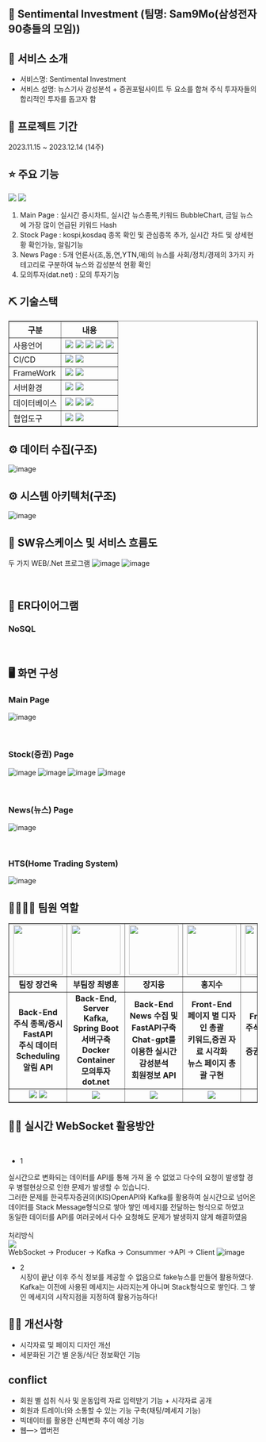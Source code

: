 ## 📎 Sentimental Investment (팀명: Sam9Mo(삼성전자 90층들의 모임))

## 👀 서비스 소개
* 서비스명:  Sentimental Investment
* 서비스 설명: 뉴스기사 감성분석 + 증권포털사이트 두 요소를 합쳐 주식 투자자들의 합리적인 투자를 돕고자 함 

## 📅 프로젝트 기간
2023.11.15 ~ 2023.12.14 (14주)
<br>

## ⭐ 주요 기능
<div><a href="https://gamma.app/docs/rwly965l5egmmiw"><img src="https://img.shields.io/badge/PPT-B7472A?style=flat&logo=PPTt&logoColor=white"/></a>
<a href="https://youtu.be/vuDowYswqug"><img src="https://img.shields.io/badge/youtube-FF0000?style=flat&logo=youtubet&logoColor=white"/></a>
</div>

1. Main Page : 실시간 증시차트, 실시간 뉴스종목,키워드 BubbleChart, 금일 뉴스에 가장 많이 언급된 키워드 Hash<br>
2. Stock Page : kospi,kosdaq 종목 확인 및 관심종목 추가, 실시간 차트 및 상세현황 확인가능, 알림기능  <br>
3. News Page : 5개 언론사(조,동,연,YTN,매)의 뉴스를 사회/정치/경제의 3가지 카테고리로 구분하여 뉴스와 감성분석 현황 확인<br>
4. 모의투자(dat.net) : 모의 투자기능


## ⛏ 기술스택
<table border = "1px;">
    <tr>
        <th>구분</th>
        <th>내용</th>
    </tr>
    <tr>
        <td>사용언어</td>
        <td>
            <img src="https://img.shields.io/badge/Java-007396?style=for-the-badge&logo=java&logoColor=white"/>
            <img src="https://img.shields.io/badge/python-3776AB?style=for-the-badge&logo=python&logoColor=white"/>
            <img src="https://img.shields.io/badge/CSS3-1572B6?style=for-the-badge&logo=CSS3&logoColor=white"/>
            <img src="https://img.shields.io/badge/JavaScript-F7DF1E?style=for-the-badge&logo=JavaScript&logoColor=white"/>
            <img src="https://img.shields.io/badge/html5-E34F26?style=for-the-badge&logo=html5&logoColor=white"/> 
        </td>
    </tr>
    <tr>
        <td>CI/CD</td>
        <td>
            <img src="https://img.shields.io/badge/apachekafka-231F20?style=for-the-badge&logo=apachekafka &logoColor=white"/>
            <img src="https://img.shields.io/badge/docker-2496ED?style=for-the-badge&logo=docker&logoColor=white"/>
        </td>
    </tr>
    <tr>
        <td>FrameWork</td>
        <td>
            <img src="https://img.shields.io/badge/vuedotjs-4FC08D?style=for-the-badge&logo=vuedotjse&logoColor=white"/>
            <img src="https://img.shields.io/badge/springboot-6DB33F?style=for-the-badge&logo=springboot&logoColor=white"/>
        </td>
    </tr>
    <tr>
        <td>서버환경</td>
        <td>
            <img src="https://img.shields.io/badge/Apache Tomcat-D22128?style=for-the-badge&logo=Apache Tomcat&logoColor=white"/>
             <img src="https://img.shields.io/badge/nodedotjs-339933?style=for-the-badge&logo=nodedotjs&logoColor=white"/>
        </td>
    </tr>
    <tr>
        <td>데이터베이스</td>
        <td>
            <img src="https://img.shields.io/badge/mongodb-47A248?style=for-the-badge&logo=mongodb&logoColor=white"/> 
            <img src="https://img.shields.io/badge/redis-DC382D?style=for-the-badge&logo=redis&logoColor=white"/>
            <img src="https://img.shields.io/badge/mysql-4479A1?style=for-the-badge&logo=mysql&logoColor=white"/> 
        </td>
    </tr>
    <tr>
        <td>협업도구</td>
        <td>
            <img src="https://img.shields.io/badge/Git-F05032?style=for-the-badge&logo=Git&logoColor=white"/>
            <img src="https://img.shields.io/badge/GitHub-181717?style=for-the-badge&logo=GitHub&logoColor=white"/>
        </td>
    </tr>
</table>

## ⚙ 데이터 수집(구조) 
![image](https://github.com/JangGunWook/Sam9Mo_Project/assets/119468128/045a7a7d-866c-40b6-9b2c-1c1d222d0074)
<br>

## ⚙ 시스템 아키텍처(구조) 
![image](https://github.com/JangGunWook/Sam9Mo_Project/assets/119468128/18af138d-e371-449a-a5fc-852ec93dc617)
<br>

## 📌 SW유스케이스 및 서비스 흐름도
두 가지 WEB/.Net 프로그램
![image](https://github.com/JangGunWook/Sam9Mo_Project/assets/119468128/4e7bc479-c3c9-445d-ae2c-037a66df6302)
![image](https://github.com/JangGunWook/Sam9Mo_Project/assets/119468128/a721efeb-8e49-4032-a3d5-245dcb3831e7)


<br>

## 📌 ER다이어그램
### NoSQL
<br>

## 🖥 화면 구성

### Main Page
![image](https://github.com/JangGunWook/Sam9Mo_Project/assets/119468128/29cfd843-130d-486e-9f3f-f6b66c360a5a)

<br>

### Stock(증권) Page
![image](https://github.com/JangGunWook/Sam9Mo_Project/assets/119468128/0d74077e-ceb5-4837-83f4-29a5b1227b6d)
![image](https://github.com/JangGunWook/Sam9Mo_Project/assets/119468128/e113d8a3-2567-4a27-8d3c-24735f54c0fe)
![image](https://github.com/JangGunWook/Sam9Mo_Project/assets/119468128/316f68d0-96ee-4892-8664-4fe988a9e96d)
![image](https://github.com/JangGunWook/Sam9Mo_Project/assets/119468128/85387111-768d-44c8-abca-8263fc4e4a5c)

<br>

### News(뉴스) Page
![image](https://github.com/JangGunWook/Sam9Mo_Project/assets/119468128/f0809a9e-d0d8-49b0-bb96-7bbf415deaca)

<br>

### HTS(Home Trading System)
![image](https://github.com/JangGunWook/Sam9Mo_Project/assets/119468128/3b5b4025-1f60-494c-ae0a-f50492bdcc85)
<br>

## 👨‍👩‍👦‍👦 팀원 역할
<table border = "1px">
    <tr>
    <td align="center"><img src="https://item.kakaocdn.net/do/fd49574de6581aa2a91d82ff6adb6c0115b3f4e3c2033bfd702a321ec6eda72c" width="100" height="100"/></td>
    <td align="center"><img src="https://mb.ntdtv.kr/assets/uploads/2019/01/Screen-Shot-2019-01-08-at-4.31.55-PM-e1546932545978.png" width="100" height="100"/></td>
    <td align="center"><img src="https://mblogthumb-phinf.pstatic.net/20160127_177/krazymouse_1453865104404DjQIi_PNG/%C4%AB%C4%AB%BF%C0%C7%C1%B7%BB%C1%EE_%B6%F3%C0%CC%BE%F0.png?type=w2" width="100" height="100"/></td>
    <td align="center"><img src="https://i.pinimg.com/236x/ed/bb/53/edbb53d4f6dd710431c1140551404af9.jpg" width="100" height="100"/></td>
    <td align="center"><img src="https://pbs.twimg.com/media/B-n6uPYUUAAZSUx.png" width="100" height="100"/></td>
  </tr>
  <tr>
    <td align="center"><strong>팀장 장건욱</strong></td>
    <td align="center"><strong>부팀장 최병훈</strong></td>
    <td align="center"><strong>장지웅</strong></td>
    <td align="center"><strong>홍지수</strong></td>
    <td align="center"><strong>이나행</strong></td>
  </tr>
  <tr>
    <td align="center"><b>Back-End<br>주식 종목/증시 FastAPI<br>주식 데이터 Scheduling<br>알림 API</b></td>
    <td align="center"><b>Back-End, Server<br>Kafka, Spring Boot 서버구축<br>Docker Container<br>모의투자 dot.net</b></td>
    <td align="center"><b>Back-End<br>News 수집 및 FastAPI구축<br>Chat-gpt를 이용한 실시간 감성분석<br>회원정보 API</b></td>
    <td align="center"><b>Front-End<br>페이지 별 디자인 총괄<br>키워드,증권 자료 시각화<br>뉴스 페이지 총괄 구현</b></td>
    <td align="center"><b>Front-End<br>주식 종목 알림 기능<br>증권 페이지 총괄 구현<br></b></td>
  </tr>
  <tr>
    <td align="center"><a href="https://blog.naver.com/zhsksrjsdnr"><img src="https://img.shields.io/badge/naver-03C75A?style=flat&logo=naver&logoColor=white"/></a>
    <a href="https://github.com/JangGunWook"><img src="https://img.shields.io/badge/github-181717?style=flat&logo=github&logoColor=white"/></a>
    </td>
    <td align="center">
        <a href="https://github.com/sentimentalhoon"><img src="https://img.shields.io/badge/github-181717?style=flat&logo=github&logoColor=white"/></a>
    </td>
    <td align="center">
        <a href="https://github.com/ImagineMaker"><img src="https://img.shields.io/badge/github-181717?style=flat&logo=github&logoColor=white"/></a>
    </td>
    <td align="center">
        <a href="https://github.com/YongHyeonKwon"><img src="https://img.shields.io/badge/github-181717?style=flat&logo=github&logoColor=white"/></a>
    </td>
    <td align="center">
        <a href="https://github.com/NHAENGBOK"><img src="https://img.shields.io/badge/github-181717?style=flat&logo=github&logoColor=white"/></a>
    </td>
  </tr>
</table>

## 🤾‍♂️ 실시간 WebSocket 활용방안
<br>
  
* 1<br>

실시간으로 변화되는 데이터를 API를 통해 가져 올 수 없었고 다수의 요청이 발생할 경우 병렬현상으로 인한 문제가 발생할 수 있습니다.<br>
그러한 문제를 한국투자증권의(KIS)OpenAPI와 Kafka를 활용하여 실시간으로 넘어온 데이터를 Stack Message형식으로 쌓아 쌓인 메세지를 전달하는 형식으로 하였고<br>
동일한 데이터를 API를 여러곳에서 다수 요청해도 문제가 발생하지 않게 해결하였음<br>
<br>
처리방식
<br>
<a href="https://velog.io/@so-eun/Kafka-%EB%8C%80%EC%9A%A9%EB%9F%89-%EC%8B%A4%EC%8B%9C%EA%B0%84-%EB%8D%B0%EC%9D%B4%ED%84%B0-%EC%B2%98%EB%A6%AC%EC%97%90-%EC%A0%81%ED%95%A9%ED%95%9C-%EC%B9%B4%ED%94%84%EC%B9%B4"
    ><img src="https://img.shields.io/badge/velog-참고-20C997?style=flat&logo=velog&logoColor=white"/>
</a>
<br>
WebSocket -> Producer -> Kafka -> Consummer ->API -> Client
![image](https://github.com/JangGunWook/Sam9Mo_Project/assets/119468128/03b78a99-eaf6-422a-afae-44ddc74416b5)
<br>


* 2<br>
시장이 끝난 이후 주식 정보를 제공할 수 없음으로 fake뉴스를 만들어 활용하였다.<br>
Kafka는 이전에 사용된 메세지는 사라지는게 아니며 Stack형식으로 쌓인다. 그 쌓인 메세지의 시작지점을 지정하여 활용가능하다!<br>



## 🤾‍♂️ 개선사항
* 시각자료 및 페이지 디자인 개선
* 세분화된 기간 별 운동/식단 정보확인 기능


## conflict 
* 회원 별 섭취 식사 및  운동입력 자료 입력받기 기능 + 시각자료 공개
* 회원과 트레이너와 소통할 수 있는 기능 구축(채팅/메세지 기능)
* 빅데이터를 활용한 신체변화 추이 예상 기능 
* 웹—> 앱버전
